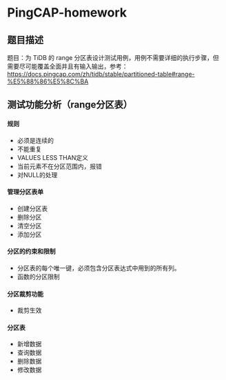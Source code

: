 # PingCAP-homework

## 题目描述
题目：为 TiDB 的 range 分区表设计测试用例，用例不需要详细的执行步骤，但需要尽可能覆盖全面并且有输入输出，参考：https://docs.pingcap.com/zh/tidb/stable/partitioned-table#range-%E5%88%86%E5%8C%BA


## 测试功能分析（range分区表）

#### 规则
- 必须是连续的
- 不能重复
- VALUES LESS THAN定义
- 当前元素不在分区范围内，报错
- 对NULL的处理
#### 管理分区表单
- 创建分区表
- 删除分区
- 清空分区
- 添加分区
#### 分区的约束和限制
- 分区表的每个唯⼀键，必须包含分区表达式中⽤到的所有列。
- 函数的分区限制
#### 分区裁剪功能
- 裁剪生效
#### 分区表
- 新增数据
- 查询数据
- 删除数据
- 修改数据



    
